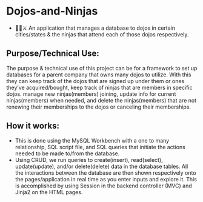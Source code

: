 <h1> Dojos-and-Ninjas </h1>
<ul>
    <li>
        🥷🏻⚔️ An application that manages a database to dojos in certain cities/states &amp; the ninjas that attend each of those dojos respectively.
    </li>
</ul>

<h2> Purpose/Technical Use: </h2>
<p>
The purpose & technical use of this project can be for a framework to set up databases for a parent company that owns many dojos to utilize. With this they can keep track of the dojos that are signed up under them or ones they’ve acquired/bought, keep track of ninjas that are members in specific dojos. manage new ninjas(members) joining, update info for current ninjas(members) when needed, and delete the ninjas(members) that are not renewing their memberships to the dojos or canceling their memberships.
</p>

<h2> How it works: </h2>
<ul>
    <li>
        This is done using the MySQL Workbench with a one to many relationship, SQL script file, and SQL queries that initiate the actions needed to be made to/from the database.
    </li>
    <li>
        Using CRUD, we run queries to create(insert), read(select), update(update), and/or delete(delete) data in the database tables.            All the interactions between the database are then shown respectively onto the pages/application in real time as you enter inputs         and explore it. This is accomplished by using Session in the backend controller (MVC) and Jinja2 on the HTML pages.
    </li>
</ul>

